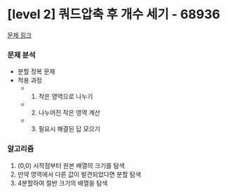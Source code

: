 # [level 2] 쿼드압축 후 개수 세기 - 68936

[문제 링크](https://school.programmers.co.kr/learn/courses/30/lessons/68936?language=javascript)

### 문제 분석

- 분할 정복 문제
- 적용 과정
  - 1. 작은 영역으로 나누기
  - 2. 나누어진 작은 영역 계산
  - 3. 필요시 해결된 답 모으기

### 알고리즘

1. (0,0) 시작점부터 원본 배열의 크기를 탐색
2. 만약 영역에서 다른 값이 발견되었다면 분할 탐색
3. 4분할하여 절반 크기의 배열을 탐색
